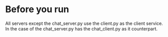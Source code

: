 # Before you run
All servers except the chat_server.py use the client.py as the client service. In the case of the chat_server.py has the chat_client.py as it counterpart.
